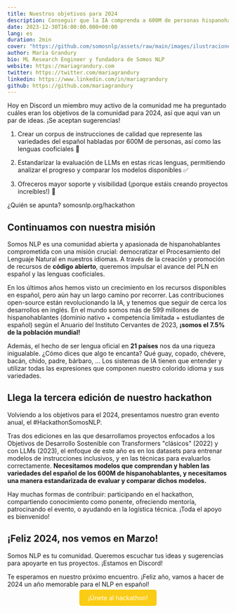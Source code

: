 ```yaml
---
title: Nuestros objetivos para 2024
description: Conseguir que la IA comprenda a 600M de personas hispanohablantes
date: 2023-12-30T16:00:00.000+00:00
lang: es
duration: 2min
cover: "https://github.com/somosnlp/assets/raw/main/images/ilustraciones/undraw_gifts_re_97j6.svg"
author: María Grandury
bio: ML Research Engineer y fundadora de Somos NLP
website: https://mariagrandury.com
twitter: https://twitter.com/mariagrandury
linkedin: https://www.linkedin.com/in/mariagrandury
github: https://github.com/mariagrandury
---
```


Hoy en Discord un miembro muy activo de la comunidad me ha preguntado cuáles eran los objetivos de la comunidad para 2024, así que aquí van un par de ideas. ¡Se aceptan sugerencias!

1. Crear un corpus de instrucciones de calidad que represente las variedades del español habladas por 600M de personas, así como las lenguas cooficiales 💛

2. Estandarizar la evaluación de LLMs en estas ricas lenguas, permitiendo analizar el progreso y comparar los modelos disponibles ✅ 

3. Ofreceros mayor soporte y visibilidad (¡porque estáis creando proyectos increíbles!) 🚀

¿Quién se apunta? somosnlp.org/hackathon

## Continuamos con nuestra misión

Somos NLP es una comunidad abierta y apasionada de hispanohablantes comprometida con una misión crucial: democratizar el Procesamiento del Lenguaje Natural en nuestros idiomas. A través de la creación y promoción de recursos de **código abierto**, queremos impulsar el avance del PLN en español y las lenguas cooficiales.

En los últimos años hemos visto un crecimiento en los recursos disponibles en español, pero aún hay un largo camino por recorrer. Las contribuciones open-source están revolucionando la IA, y tenemos que seguir de cerca los desarrollos en inglés. En el mundo somos más de 599 millones de hispanohablantes (dominio nativo + competencia limitada + estudiantes de español) según el Anuario del Instituto Cervantes de 2023, **¡somos el 7.5% de la población mundial!**

Además, el hecho de ser lengua oficial en **21 países** nos da una riqueza inigualable. ¿Cómo dices que algo te encanta? Qué guay, copado, chévere, bacán, chido, padre, bárbaro, ... Los sistemas de IA tienen que entender y utilizar todas las expresiones que componen nuestro colorido idioma y sus variedades.

## Llega la tercera edición de nuestro hackathon

Volviendo a los objetivos para el 2024, presentamos nuestro gran evento anual, el #HackathonSomosNLP.

Tras dos ediciones en las que desarrollamos proyectos enfocados a los Objetivos de Desarrollo Sostenible con Transformers "clásicos" (2022) y con LLMs (2023), el enfoque de este año es en los datasets para entrenar modelos de instrucciones inclusivos, y en las técnicas para evaluarlos correctamente. **Necesitamos modelos que comprendan y hablen las variedades del español de los 600M de hispanohablantes, y necesitamos una manera estandarizada de evaluar y comparar dichos modelos.**

Hay muchas formas de contribuir: participando en el hackathon, compartiendo conocimiento como ponente, ofreciendo mentoría, patrocinando el evento, o ayudando en la logística técnica. ¡Toda el apoyo es bienvenido!

## ¡Feliz 2024, nos vemos en Marzo!

Somos NLP es tu comunidad. Queremos escuchar tus ideas y sugerencias para apoyarte en tus proyectos. ¡Estamos en Discord!

Te esperamos en nuestro próximo encuentro. ¡Feliz año, vamos a hacer de 2024 un año memorable para el NLP en español!

<center><a href="https://somosnlp.org/hackathon" target="_blank" style="background-color:#FACC15; color:white; padding:10px 20px; text-decoration:none; border-radius:5px;">¡Únete al hackathon!</a></center>
